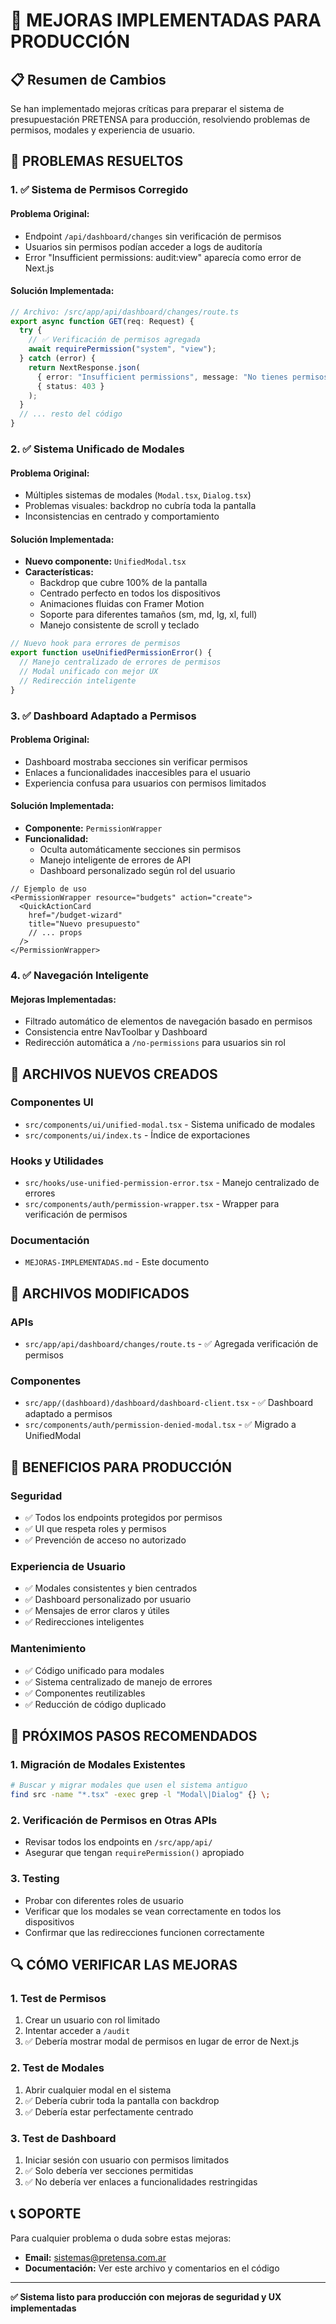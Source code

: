 # 🚀 MEJORAS IMPLEMENTADAS PARA PRODUCCIÓN

## 📋 Resumen de Cambios

Se han implementado mejoras críticas para preparar el sistema de presupuestación PRETENSA para producción, resolviendo problemas de permisos, modales y experiencia de usuario.

## 🔧 PROBLEMAS RESUELTOS

### 1. ✅ **Sistema de Permisos Corregido**

#### Problema Original:
- Endpoint `/api/dashboard/changes` sin verificación de permisos
- Usuarios sin permisos podían acceder a logs de auditoría
- Error "Insufficient permissions: audit:view" aparecía como error de Next.js

#### Solución Implementada:
```typescript
// Archivo: /src/app/api/dashboard/changes/route.ts
export async function GET(req: Request) {
  try {
    // ✅ Verificación de permisos agregada
    await requirePermission("system", "view");
  } catch (error) {
    return NextResponse.json(
      { error: "Insufficient permissions", message: "No tienes permisos para ver los registros de auditoría" },
      { status: 403 }
    );
  }
  // ... resto del código
}
```

### 2. ✅ **Sistema Unificado de Modales**

#### Problema Original:
- Múltiples sistemas de modales (`Modal.tsx`, `Dialog.tsx`)
- Problemas visuales: backdrop no cubría toda la pantalla
- Inconsistencias en centrado y comportamiento

#### Solución Implementada:
- **Nuevo componente:** `UnifiedModal.tsx`
- **Características:**
  - Backdrop que cubre 100% de la pantalla
  - Centrado perfecto en todos los dispositivos
  - Animaciones fluidas con Framer Motion
  - Soporte para diferentes tamaños (sm, md, lg, xl, full)
  - Manejo consistente de scroll y teclado

```typescript
// Nuevo hook para errores de permisos
export function useUnifiedPermissionError() {
  // Manejo centralizado de errores de permisos
  // Modal unificado con mejor UX
  // Redirección inteligente
}
```

### 3. ✅ **Dashboard Adaptado a Permisos**

#### Problema Original:
- Dashboard mostraba secciones sin verificar permisos
- Enlaces a funcionalidades inaccesibles para el usuario
- Experiencia confusa para usuarios con permisos limitados

#### Solución Implementada:
- **Componente:** `PermissionWrapper`
- **Funcionalidad:**
  - Oculta automáticamente secciones sin permisos
  - Manejo inteligente de errores de API
  - Dashboard personalizado según rol del usuario

```tsx
// Ejemplo de uso
<PermissionWrapper resource="budgets" action="create">
  <QuickActionCard 
    href="/budget-wizard"
    title="Nuevo presupuesto"
    // ... props
  />
</PermissionWrapper>
```

### 4. ✅ **Navegación Inteligente**

#### Mejoras Implementadas:
- Filtrado automático de elementos de navegación basado en permisos
- Consistencia entre NavToolbar y Dashboard
- Redirección automática a `/no-permissions` para usuarios sin rol

## 📁 ARCHIVOS NUEVOS CREADOS

### Componentes UI
- `src/components/ui/unified-modal.tsx` - Sistema unificado de modales
- `src/components/ui/index.ts` - Índice de exportaciones

### Hooks y Utilidades
- `src/hooks/use-unified-permission-error.tsx` - Manejo centralizado de errores
- `src/components/auth/permission-wrapper.tsx` - Wrapper para verificación de permisos

### Documentación
- `MEJORAS-IMPLEMENTADAS.md` - Este documento

## 📁 ARCHIVOS MODIFICADOS

### APIs
- `src/app/api/dashboard/changes/route.ts` - ✅ Agregada verificación de permisos

### Componentes
- `src/app/(dashboard)/dashboard/dashboard-client.tsx` - ✅ Dashboard adaptado a permisos
- `src/components/auth/permission-denied-modal.tsx` - ✅ Migrado a UnifiedModal

## 🎯 BENEFICIOS PARA PRODUCCIÓN

### Seguridad
- ✅ Todos los endpoints protegidos por permisos
- ✅ UI que respeta roles y permisos
- ✅ Prevención de acceso no autorizado

### Experiencia de Usuario
- ✅ Modales consistentes y bien centrados
- ✅ Dashboard personalizado por usuario
- ✅ Mensajes de error claros y útiles
- ✅ Redirecciones inteligentes

### Mantenimiento
- ✅ Código unificado para modales
- ✅ Sistema centralizado de manejo de errores
- ✅ Componentes reutilizables
- ✅ Reducción de código duplicado

## 🚀 PRÓXIMOS PASOS RECOMENDADOS

### 1. Migración de Modales Existentes
```bash
# Buscar y migrar modales que usen el sistema antiguo
find src -name "*.tsx" -exec grep -l "Modal\|Dialog" {} \;
```

### 2. Verificación de Permisos en Otras APIs
- Revisar todos los endpoints en `/src/app/api/`
- Asegurar que tengan `requirePermission()` apropiado

### 3. Testing
- Probar con diferentes roles de usuario
- Verificar que los modales se vean correctamente en todos los dispositivos
- Confirmar que las redirecciones funcionen correctamente

## 🔍 CÓMO VERIFICAR LAS MEJORAS

### 1. Test de Permisos
1. Crear un usuario con rol limitado
2. Intentar acceder a `/audit`
3. ✅ Debería mostrar modal de permisos en lugar de error de Next.js

### 2. Test de Modales
1. Abrir cualquier modal en el sistema
2. ✅ Debería cubrir toda la pantalla con backdrop
3. ✅ Debería estar perfectamente centrado

### 3. Test de Dashboard
1. Iniciar sesión con usuario con permisos limitados
2. ✅ Solo debería ver secciones permitidas
3. ✅ No debería ver enlaces a funcionalidades restringidas

## 📞 SOPORTE

Para cualquier problema o duda sobre estas mejoras:
- **Email:** sistemas@pretensa.com.ar
- **Documentación:** Ver este archivo y comentarios en el código

---

**✅ Sistema listo para producción con mejoras de seguridad y UX implementadas**
